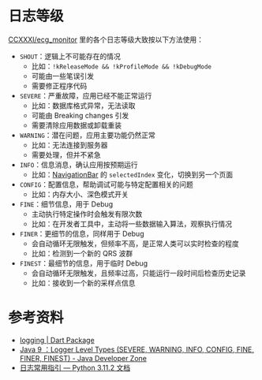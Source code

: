 # 日志等级

[CCXXXI/ecg_monitor](https://github.com/CCXXXI/ecg_monitor) 里的各个日志等级大致按以下方法使用：

- `SHOUT`：逻辑上不可能存在的情况
  - 比如：`!kReleaseMode && !kProfileMode && !kDebugMode`
  - 可能由一些笔误引发
  - 需要修正程序代码
- `SEVERE`：严重故障，应用已经不能正常运行
  - 比如：数据库格式异常，无法读取
  - 可能由 Breaking changes 引发
  - 需要清除应用数据或卸载重装
- `WARNING`：潜在问题，应用主要功能仍然正常
  - 比如：无法连接到服务器
  - 需要处理，但并不紧急
- `INFO`：信息消息，确认应用按预期运行
  - 比如：[NavigationBar](https://api.flutter.dev/flutter/material/NavigationBar-class.html) 的 `selectedIndex` 变化，切换到另一个页面
- `CONFIG`：配置信息，帮助调试可能与特定配置相关的问题
  - 比如：内存大小、深色模式开关
- `FINE`：细节信息，用于 Debug
  - 主动执行特定操作时会触发有限次数
  - 比如：在开发者工具中，主动将一些数据输入算法，观察执行情况
- `FINER`：更细节的信息，同样用于 Debug
  - 会自动循环无限触发，但频率不高，是正常人类可以实时检查的程度
  - 比如：检测到一个新的 QRS 波群
- `FINEST`：最细节的信息，用于临时 Debug
  - 会自动循环无限触发，且频率过高，只能运行一段时间后检查历史记录
  - 比如：接收到一个新的采样点信息

# 参考资料

- [logging | Dart Package](https://pub.dev/packages/logging)
- [Java 9 ：Logger Level Types (SEVERE, WARNING, INFO, CONFIG, FINE, FINER, FINEST) - Java Developer Zone](https://javadeveloperzone.com/java-9/java-9-logger-level-types-severe-warning-info-config-fine-finer-finest/)
- [日志常用指引 — Python 3.11.2 文档](https://docs.python.org/zh-cn/3/howto/logging.html)
